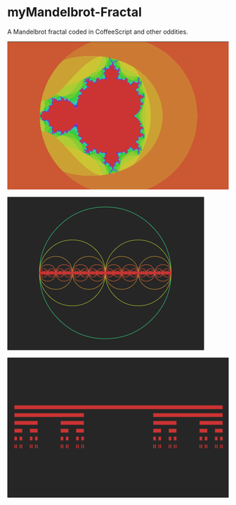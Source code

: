 # myMandelbrot-Fractal
A Mandelbrot fractal coded in CoffeeScript and other oddities.

![A Mandelbrot fractal generated by the script](images/fractal.png)

![A circle fractal generated by the script](images/circle.PNG)

![A cantor fractal generated by the script](images/cantor.PNG)
